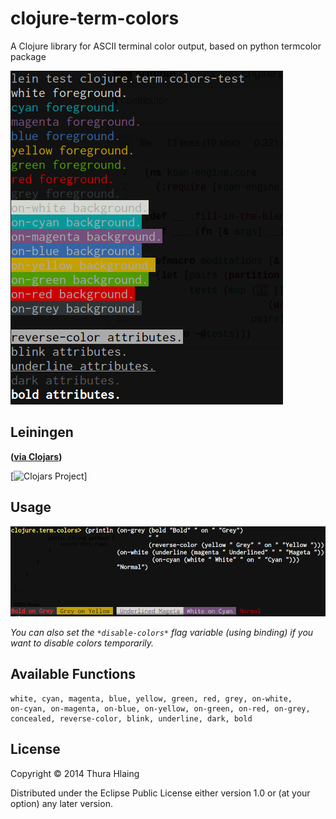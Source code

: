 # clojure-term-colors

A Clojure library for ASCII terminal color output, based on python
termcolor package

![Screenshot](doc/info.png)

## Leiningen

__([via Clojars](https://clojars.org/clojure-term-colors))__

[![Clojars Project](http://clojars.org/clojure-term-colors/latest-version.svg)]

## Usage

![Example](doc/example.png)

_You can also set the `*disable-colors*` flag variable (using binding) if you want
to disable colors temporarily._

## Available Functions

```
white, cyan, magenta, blue, yellow, green, red, grey, on-white,
on-cyan, on-magenta, on-blue, on-yellow, on-green, on-red, on-grey,
concealed, reverse-color, blink, underline, dark, bold
```

## License

Copyright © 2014 Thura Hlaing

Distributed under the Eclipse Public License either version 1.0 or (at
your option) any later version.
